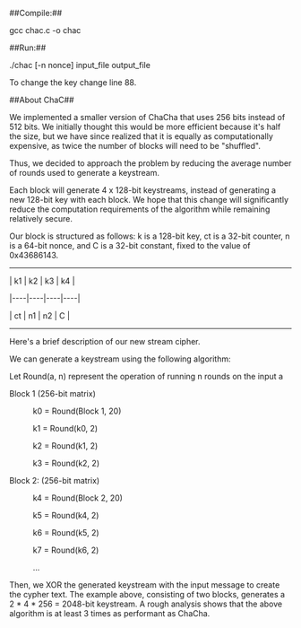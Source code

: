 

##Compile:##

gcc chac.c -o chac

##Run:##

./chac [-n nonce] input_file output_file

To change the key change line 88.

##About ChaC##

We implemented a smaller version of ChaCha that uses 256 bits instead of 512 bits. We initially thought this would be more efficient because it's half the size, but we have since realized that it is equally as computationally expensive, as twice the number of blocks will need to be "shuffled".

Thus, we decided to approach the problem by reducing the average number of rounds used to generate a keystream.


Each block will generate 4 x 128-bit keystreams, instead of generating a new 128-bit key with each block. We hope that this change will significantly reduce the computation requirements of the algorithm while remaining relatively secure.


Our block is structured as follows: k is a 128-bit key, ct is a 32-bit counter, n is a 64-bit nonce, and C is a 32-bit constant, fixed to the value of 0x43686143.

---------------------

| k1 | k2 | k3 | k4 |

|----|----|----|----|

| ct | n1 | n2 | C  |

---------------------



Here's a brief description of our new stream cipher.


We can generate a keystream using the following algorithm:

Let Round(a, n) represent the operation of running n rounds on the input a

Block 1 (256-bit matrix)

      k0 = Round(Block 1, 20)

      k1 = Round(k0, 2)

      k2 = Round(k1, 2)

      k3 = Round(k2, 2)



Block 2: (256-bit matrix)

      k4 = Round(Block 2, 20)

      k5 = Round(k4, 2)

      k6 = Round(k5, 2)

      k7 = Round(k6, 2)



      ...



Then, we XOR the generated keystream with the input message to create the cypher text. The example above, consisting of two blocks, generates a 2 * 4 * 256 = 2048-bit keystream. A rough analysis shows that the above algorithm is at least 3 times as performant as ChaCha.



